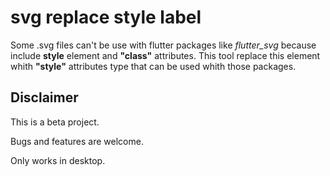 # svg replace style label

Some .svg files can't be use with flutter packages like *flutter_svg* because include  **style** element and  **"class"** attributes. This tool replace this element whith **"style"** attributes type that can be used whith those packages.

## Disclaimer

This is a beta project. 

Bugs and features are welcome.

Only works in desktop. 
